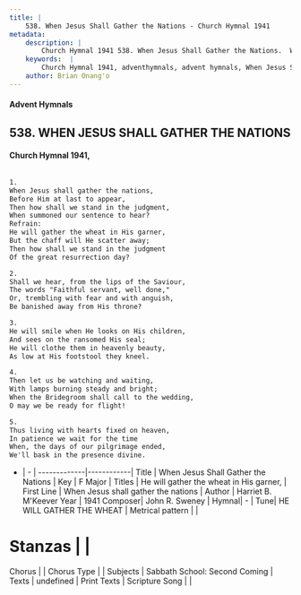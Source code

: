 ```yaml
---
title: |
    538. When Jesus Shall Gather the Nations - Church Hymnal 1941
metadata:
    description: |
        Church Hymnal 1941 538. When Jesus Shall Gather the Nations.  When Jesus shall gather the nations,  Before Him at last to appear,  Then how shall we stand in the judgment,  When summoned our sentence to hear?  
    keywords:  |
        Church Hymnal 1941, adventhymnals, advent hymnals, When Jesus Shall Gather the Nations, When Jesus shall gather the nations. He will gather the wheat in His garner, 
    author: Brian Onang'o
---
```


#### Advent Hymnals
## 538. WHEN JESUS SHALL GATHER THE NATIONS
####  Church Hymnal 1941,

```txt

1.
When Jesus shall gather the nations, 
Before Him at last to appear, 
Then how shall we stand in the judgment, 
When summoned our sentence to hear? 
Refrain:
He will gather the wheat in His garner, 
But the chaff will He scatter away; 
Then how shall we stand in the judgment 
Of the great resurrection day? 

2.
Shall we hear, from the lips of the Saviour, 
The words "Faithful servant, well done," 
Or, trembling with fear and with anguish, 
Be banished away from His throne? 

3.
He will smile when He looks on His children, 
And sees on the ransomed His seal; 
He will clothe them in heavenly beauty, 
As low at His footstool they kneel. 

4.
Then let us be watching and waiting, 
With lamps burning steady and bright; 
When the Bridegroom shall call to the wedding, 
O may we be ready for flight! 

5.
Thus living with hearts fixed on heaven, 
In patience we wait for the time 
When, the days of our pilgrimage ended, 
We'll bask in the presence divine.

```

- |   -  |
-------------|------------|
Title | When Jesus Shall Gather the Nations |
Key | F Major |
Titles | He will gather the wheat in His garner,  |
First Line | When Jesus shall gather the nations |
Author | Harriet B. M'Keever
Year | 1941
Composer| John R. Sweney |
Hymnal|  - |
Tune| HE WILL GATHER THE WHEAT |
Metrical pattern | |
# Stanzas |  |
Chorus |  |
Chorus Type |  |
Subjects | Sabbath School: Second Coming |
Texts | undefined |
Print Texts | 
Scripture Song |  |
    
